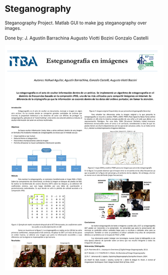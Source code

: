 # Steganography
Steganography Project.
Matlab GUI to make jpg steganography over images.

Done by:
  J. Agustín Barrachina
  Augusto Viotti Bozini
  Gonzalo Castelli

![](poster_feria.png)
